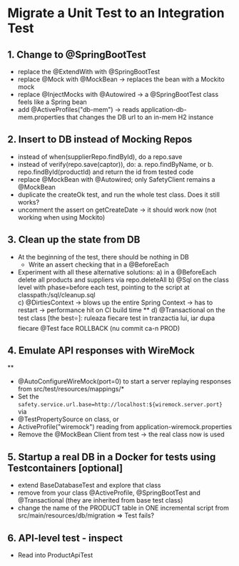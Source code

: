 # Migrate a Unit Test to an Integration Test

## 1. Change to @SpringBootTest
- replace the @ExtendWith with @SpringBootTest
- replace @Mock with @MockBean -> replaces the bean with a Mockito mock
- replace @InjectMocks with @Autowired -> a @SpringBootTest class feels like a Spring bean
- add @ActiveProfiles("db-mem") -> reads application-db-mem.properties that changes the DB url to an in-mem H2 instance

## 2. Insert to DB instead of Mocking Repos
- instead of when(supplierRepo.findById), do a repo.save
- instead of verify(repo.save(captor)), do:
  a. repo.findByName, or
  b. repo.findById(productId) and return the id from tested code 
- replace @MockBean with @Autowired; only SafetyClient remains a @MockBean
- duplicate the createOk test, and run the whole test class. Does it still works?
- uncomment the assert on getCreateDate -> it should work now (not working when using Mockito)

## 3. Clean up the state from DB
- At the beginning of the test, there should be nothing in DB 
  - Write an assert checking that in a @BeforeEach
- Experiment with all these alternative solutions:
    a) in a @BeforeEach delete all products and suppliers via repo.deleteAll
    b) @Sql on the class level with phase=before each test, pointing to the script at classpath:/sql/cleanup.sql  
    c) @DirtiesContext -> blows up the entire Spring Context -> has to restart -> performance hit on CI build time
 ** d) @Transactional on the test class [the best⭐️]: ruleaza fiecare test in tranzactia lui, 
       iar dupa fiecare @Test face ROLLBACK (nu commit ca-n PROD)

## 4. Emulate API responses with WireMock
**
- @AutoConfigureWireMock(port=0) to start a server replaying responses from src/test/resources/mappings/*
- Set the `safety.service.url.base=http://localhost:${wiremock.server.port}` via
- @TestPropertySource on class, or
- ActiveProfile("wiremock") reading from application-wiremock.properties
- Remove the @MockBean Client from test -> the real class now is used

## 5. Startup a real DB in a Docker for tests using Testcontainers [optional]
- extend BaseDatabaseTest and explore that class
- remove from your class @ActiveProfile, @SpringBootTest and @Transactional (they are inherited from base test class)
- change the name of the PRODUCT table in ONE incremental script from src/main/resources/db/migration => Test fails?

## 6. API-level test - inspect
- Read into ProductApiTest